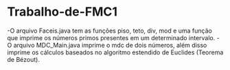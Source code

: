# Trabalho-de-FMC1
  -O arquivo Faceis.java tem as funções piso, teto, div, mod e uma função que imprime os números primos presentes em um determinado intervalo.
  -O arquivo MDC_Main.java imprime o mdc de dois números, além disso imprime os cálculos baseados no algoritmo estendido de Euclides (Teorema de Bézout).
